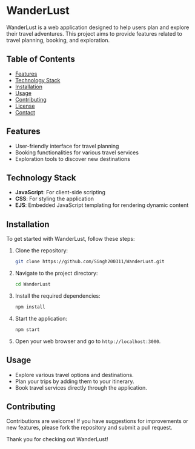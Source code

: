 # WanderLust

WanderLust is a web application designed to help users plan and explore their travel adventures. This project aims to provide features related to travel planning, booking, and exploration.

## Table of Contents

- [Features](#features)
- [Technology Stack](#technology-stack)
- [Installation](#installation)
- [Usage](#usage)
- [Contributing](#contributing)
- [License](#license)
- [Contact](#contact)

## Features

- User-friendly interface for travel planning
- Booking functionalities for various travel services
- Exploration tools to discover new destinations

## Technology Stack

- **JavaScript**: For client-side scripting
- **CSS**: For styling the application
- **EJS**: Embedded JavaScript templating for rendering dynamic content

## Installation

To get started with WanderLust, follow these steps:

1. Clone the repository:
   ```bash
   git clone https://github.com/Singh200311/WanderLust.git
   ```

2. Navigate to the project directory:
   ```bash
   cd WanderLust
   ```

3. Install the required dependencies:
   ```bash
   npm install
   ```

4. Start the application:
   ```bash
   npm start
   ```

5. Open your web browser and go to `http://localhost:3000`.

## Usage

- Explore various travel options and destinations.
- Plan your trips by adding them to your itinerary.
- Book travel services directly through the application.

## Contributing

Contributions are welcome! If you have suggestions for improvements or new features, please fork the repository and submit a pull request.



Thank you for checking out WanderLust!
